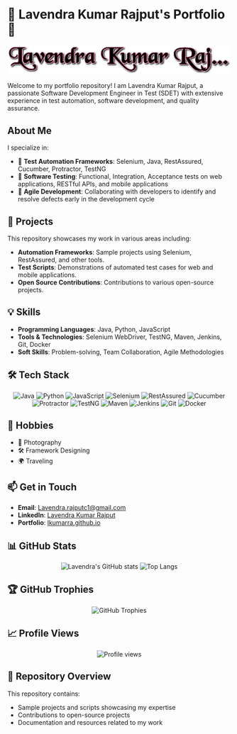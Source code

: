 # 🌟 Lavendra Kumar Rajput's Portfolio 🌟

<p align="center">
  <img src="https://raw.githubusercontent.com/lkumarra/lkumarra/master/lavendra.png" alt="Lavendra Kumar Rajput" />
</p>

Welcome to my portfolio repository! I am Lavendra Kumar Rajput, a passionate Software Development Engineer in Test (SDET) with extensive experience in test automation, software development, and quality assurance.

## About Me

I specialize in:
- 🧪 **Test Automation Frameworks**: Selenium, Java, RestAssured, Cucumber, Protractor, TestNG
- 🧩 **Software Testing**: Functional, Integration, Acceptance tests on web applications, RESTful APIs, and mobile applications
- 🤝 **Agile Development**: Collaborating with developers to identify and resolve defects early in the development cycle

## 🚀 Projects

This repository showcases my work in various areas including:
- **Automation Frameworks**: Sample projects using Selenium, RestAssured, and other tools.
- **Test Scripts**: Demonstrations of automated test cases for web and mobile applications.
- **Open Source Contributions**: Contributions to various open-source projects.

## 💡 Skills

- **Programming Languages**: Java, Python, JavaScript
- **Tools & Technologies**: Selenium WebDriver, TestNG, Maven, Jenkins, Git, Docker
- **Soft Skills**: Problem-solving, Team Collaboration, Agile Methodologies

## 🛠️ Tech Stack

<p align="center">
  <img src="https://img.shields.io/badge/Java-007396?style=flat&logo=java&logoColor=white" alt="Java" />
  <img src="https://img.shields.io/badge/Python-3776AB?style=flat&logo=python&logoColor=white" alt="Python" />
  <img src="https://img.shields.io/badge/JavaScript-F7DF1E?style=flat&logo=javascript&logoColor=black" alt="JavaScript" />
  <img src="https://img.shields.io/badge/Selenium-43B02A?style=flat&logo=selenium&logoColor=white" alt="Selenium" />
  <img src="https://img.shields.io/badge/RestAssured-FF6F00?style=flat&logo=java&logoColor=white" alt="RestAssured" />
  <img src="https://img.shields.io/badge/Cucumber-00D300?style=flat&logo=cucumber&logoColor=white" alt="Cucumber" />
  <img src="https://img.shields.io/badge/Protractor-EF3D59?style=flat&logo=angular&logoColor=white" alt="Protractor" />
  <img src="https://img.shields.io/badge/TestNG-EF6C00?style=flat&logo=testng&logoColor=white" alt="TestNG" />
  <img src="https://img.shields.io/badge/Maven-C71A3A?style=flat&logo=apache-maven&logoColor=white" alt="Maven" />
  <img src="https://img.shields.io/badge/Jenkins-D24939?style=flat&logo=jenkins&logoColor=white" alt="Jenkins" />
  <img src="https://img.shields.io/badge/Git-F05032?style=flat&logo=git&logoColor=white" alt="Git" />
  <img src="https://img.shields.io/badge/Docker-2496ED?style=flat&logo=docker&logoColor=white" alt="Docker" />
</p>

## 🎨 Hobbies

- 📸 Photography
- 🛠️ Framework Designing
- 🌍 Traveling

## 📫 Get in Touch

- **Email**: [Lavendra.rajputc1@gmail.com](mailto:Lavendra.rajputc1@gmail.com)
- **LinkedIn**: [Lavendra Kumar Rajput](https://linkedin.com/in/lavendra-kumar-rajput-112ab2106)
- **Portfolio**: [lkumarra.github.io](https://lkumarra.github.io)

## 📊 GitHub Stats

<p align="center">
  <img src="https://github-readme-stats.vercel.app/api?username=lkumarra&show_icons=true&theme=radical" alt="Lavendra's GitHub stats" />
  <img src="https://github-readme-stats.vercel.app/api/top-langs/?username=lkumarra&layout=compact&theme=radical" alt="Top Langs" />
</p>

## 🏆 GitHub Trophies

<p align="center">
  <img src="https://github-profile-trophy.vercel.app/?username=lkumarra&theme=radical&no-frame=true&no-bg=true" alt="GitHub Trophies" />
</p>

## 📈 Profile Views

<p align="center">
  <img src="https://komarev.com/ghpvc/?username=lkumarra&label=Profile%20views&color=0e75b6&style=flat" alt="Profile views" />
</p>

## 📂 Repository Overview

This repository contains:
- Sample projects and scripts showcasing my expertise
- Contributions to open-source projects
- Documentation and resources related to my work
